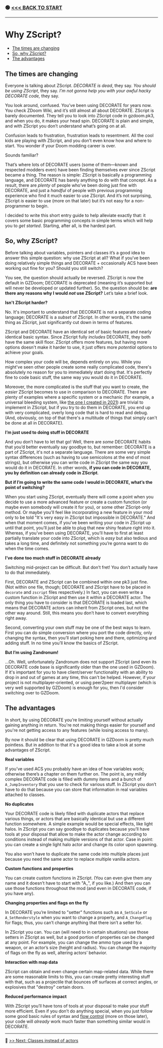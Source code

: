 ### 🟢 [<<< BACK TO START](README.md)

------

# Why ZScript?

* [The times are changing](#the-times-are-changing)
* [So, why ZScript?](#so--why-zscript-)
* [The advantages](#the-advantages)



## The times are changing

Everyone is talking about ZScript. *DECORATE is dead*, they say. *You should be using ZScript*, they say. *I’m not gonna help you with your awful hacky DECORATE code,* they say.

You look around, confused. You’ve been using DECORATE for years now. You check ZDoom Wiki, and it’s still almost all about DECORATE. ZScript is barely documented. They tell you to look into ZScript code in gzdoom.pk3, and when you do, it makes your head spin. DECORATE is plain and simple, and with ZScript you don’t understand what’s going on at all.

Confusion leads to frustration, frustration leads to resentment. All the cool kids are playing with ZScript, and you don’t even know how and where to start. You wonder if your Doom modding career is over.

Sounds familiar?

That’s where lots of DECORATE users (some of them—known and respected modders even) have been finding themselves ever since ZScript became a thing. The reason is simple: ZScript is basically a programming language, and DECORATE has barely anything to do with that concept. As a result, there are *plenty* of people who’ve been doing just fine with DECORATE, and just a *handful* of people with previous programming experience who find it much easier to use ZScript. And it’s not surprising, ZScript *is* easier to use (more on that later) but it’s not easy for a non-programmer to begin.

I decided to write this short entry guide to help alleviate exactly that: it covers some basic programming concepts in simple terms which will help you to *get started*. Starting, after all, is the hardest part.



## So, why ZScript?

Before talking about variables, pointers and classes it’s a good idea to answer this simple question: why use ZScript at all? What if you’ve been doing relatively simple things and DECORATE + occasionally ACS have been working out fine for you? Should you still switch?

You see, the question should actually be reversed. ZScript is now the default in GZDoom; DECORATE is deprecated (meaning it’s supported but will never be developed or updated further). So, the question should be: **are there any reasons why I would *not* use ZScript?** Let’s take a brief look.



**Isn't ZScript harder?**

No. It's important to understand that DECORATE is not a separate coding language; DECORATE is a *subset* of ZScript. In other words, it's the same thing as ZScript, just significantly cut down in terms of features. 

ZScript and DECORATE have an identical set of basic features and nearly identical basic syntax. Since ZScript fully *includes* DECORATE, they both have the same skill floor. ZScript offers more features, but having more options doesn't make it harder to use, it just offers more *potential* options to achieve your goals. 

How complex your code will be, depends entirely on you. While you might've seen other people create some really complicated code, there's absolutely no reason for you to immediately start doing that. It's perfectly fine to code basic stuff, the same way you would do it in DECORATE.

Moreover, the more complicated is the stuff that you want to create, the *easier* ZScript becomes to use in comparison to DECORATE. There are plenty of examples where a specific system or a mechanic (for example, a universal bleeding system, like [the one I created in 2021](https://github.com/jekyllgrim/SimpleBleeding)) are trivial to implement in ZScript, but if you try to do them in DECORATE, you end up with very complicated, overly long code that is hard to read and debug. (And, obviously, on top of that there's a multitude of things that simply can't be done at all in DECORATE).



**I’m just used to doing stuff in DECORATE**

And you don’t have to let that go! Well, there are *some* DECORATE habits that you’d better eventually say goodbye to, but remember: DECORATE is a part of ZScript, it's not a separate language. There are some very simple syntax differences (such as having to use semicolons at the end of most strings), but otherwise you can write code in ZScript the same way you would do it in DECORATE. In other words, **if you can code in DECORATE, you by definition can already code in ZScript**.



**But if I’m going to write the same code I would in DECORATE, what’s the point of switching?**

When you start using ZScript, eventually there will come a point when you decide to use a more advanced feature or create a custom function (or maybe even somebody will create it for you), or some other ZScript-only method. Or maybe you'll feel like incorporating a new feature in your mod only to be told "It's very easy in ZScript but impossible in DECORATE." And when that moment comes, if you’ve been writing your code in ZScript up until that point, you’ll just be able to plug that new shiny feature right into it. Whereas, if you’ve been using DECORATE, you’ll have to first at least partially translate your code into ZScript, which is *easy* but also tedious and takes a long time, and definitely not something you’re gonna want to do when the time comes.



**I’ve done too much stuff in DECORATE already**

Switching mid-project can be difficult. But don’t fret! You don’t actually have to do that immediately.

First, DECORATE and ZScript can be combined within one pk3 just fine. (Not within one file, though; DECORATE and ZScript have to be placed in `decorate` and `zscript` files respectively.) In fact, you can even write a custom function in ZScript and then use it within a DECORATE actor. The only thing you have to consider is that DECORATE is loaded last, which means that DECORATE actors can inherit from ZScript ones, but not the other way around. Still, this means you don’t have to convert everything right away.

Second, converting your own stuff may be one of the best ways to learn. First you can do simple conversion where you port the code directly, only changing the syntax, then you’ll start poking here and there, optimizing and adding stuff. In no time you’ll know the basics of ZScript.



**But I’m using Zandronum!**

…Oh. Well, unfortunately Zandronum does not support ZScript (and even its DECORATE code base is significantly older than the one used in GZDoom). If it's important for you to have client/server functionality with an ability to drop in and out of games at any time, this can't be helped. However, if your project is not multiplayer-oriented, or using peer2peer multiplayer (which is very well supported by GZDoom) is enough for you, then I'd consider switching over to GZDoom.



##  The advantages

In short, by using DECORATE you’re limiting yourself without actually gaining anything in return. You're not making things easier for yourself and you're not getting access to any features (while losing access to many).

By now it should be clear that using DECORATE in GZDoom is pretty much pointless. But in addition to that it's a good idea to take a look at some advantages of ZScript.



**Real variables**

If you’ve used ACS you probably have an idea of how variables work; otherwise there’s a chapter on them further on. The point is, any mildly complex DECORATE code is filled with dummy items and a bunch of `A_JumpInventory` that you use to check for various stuff. In ZScript you don’t have to do that because you can store that information in real variables attached to classes.



**No duplicates**

Your DECORATE code is likely filled with duplicate actors that replace various things, or actors that are basically identical but use a different function somewhere. A simple example would be special effects, like light halos. In ZScript you can say goodbye to duplicates because you’ll have tools at your disposal that allow to make the actor change according to conditions instead of making multiple versions of that actor. Case in point: you can create a single light halo actor and change its color upon spawning.

You also won’t have to duplicate the same code into multiple places just because you need the same actor to replace multiple vanilla actors.



**Custom functions and properties**

You can create custom functions in ZScript. (You can even give them any name and it doesn’t have to start with "A_", if you like.) And then you can use those functions throughout the mod (and even in DECORATE code, if you have any).



**Changing properties and flags on the fly**

In DECORATE you’re limited to "setter" functions such as `A_SetScale` or `A_SetRenderstyle` when you want to change a property, and `A_ChangeFlag` for flags; thus, you can’t change anything that there isn’t a setter for. 

In ZScript you can. You can (will need to in certain situations) use those setters in ZScript as well, but a good portion of properties can be changed at any point. For example, you can change the ammo type used by a weapon, or an actor’s size (height and radius). You can change the majority of flags on the fly as well, altering actors’ behavior.



**Interaction with map data**

ZScript can obtain and even change certain map-related data. While there are some reasonable limits to this, you can create pretty interesting stuff with that, such as a projectile that bounces off surfaces at correct angles, or explosives that "destroy" certain doors.



**Reduced performance impact**

With ZScript you’ll have tons of tools at your disposal to make your stuff more efficient. Even if you don’t do anything special, when you just follow some good basic rules of syntax and [flow control](Flow_Control.md) (more on those later), your code will *already* work much faster than something similar would in DECORATE.

------

🔵 [>> Next: Classes instead of actors](Classes_instead_of_actors.md)